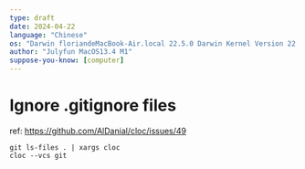 ```yaml
---
type: draft
date: 2024-04-22
language: "Chinese"
os: "Darwin floriandeMacBook-Air.local 22.5.0 Darwin Kernel Version 22.5.0: Mon Apr 24 20:53:44 PDT 2023; root:xnu-8796.121.2~5/RELEASE_ARM64_T8103 arm64"
author: "Julyfun MacOS13.4 M1"
suppose-you-know: [computer]
---
```


# Ignore .gitignore files

ref: https://github.com/AlDanial/cloc/issues/49

```
git ls-files . | xargs cloc
cloc --vcs git
```

